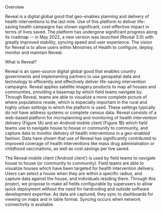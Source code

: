 Overview

Reveal is a digital global good that geo-enables planning and delivery of health interventions to the last mile. Use of this platform to deliver life-saving health campaigns has shown significant, cost-effective impact in terms of lives saved. The platform has undergone significant progress along its roadmap -- in May 2022, a new version was launched (Reveal 3.0) with greatly improved stability, syncing speed and user experience. 
The vision for Reveal is to allow users within Ministries of Health to configure, deploy, monitor and maintain Reveal. 

What is Reveal?

Reveal is an open-source digital global good that enables country governments and implementing partners to use geospatial data and technology to efficiently and effectively deliver life-saving intervention campaigns. Reveal applies satellite imagery products to map all houses and communities, providing a basemap by which field teams navigate by. Through Reveal, teams are able to visualize a more complete picture of where populations reside, which is especially important in the rural and highly urban settings in which the platform is used. These settings typically do not have address systems or complete census data. 
Reveal consists of a web-based platform for microplanning and monitoring of health intervention delivery (Figure 1A) and an Android mobile client (Figure 1B) which field teams use to navigate house to house or community to community, and capture data to monitor delivery of health interventions in a geo-enabled fashion. Data have shown that use of Reveal has significantly contributed to improved coverage of health interventions like mass drug administration or childhood vaccinations, as well as cost savings per live saved.
            
The Reveal mobile client (‘Android client’) is used by field teams to navigate house to house (or community to community). Field teams are able to visualize houses which have been targeted for health intervention delivery. Users can select a house when they are within a specific radius, and capture data against the house, and individuals residing there. Through this project, we propose to make all fields configurable by superusers to allow quick deployment without the need for hardcoding and outside software development expertise. 
As data are captured, they sync to dashboards for viewing on maps and in table format. Syncing occurs when network connectivity is available. 




